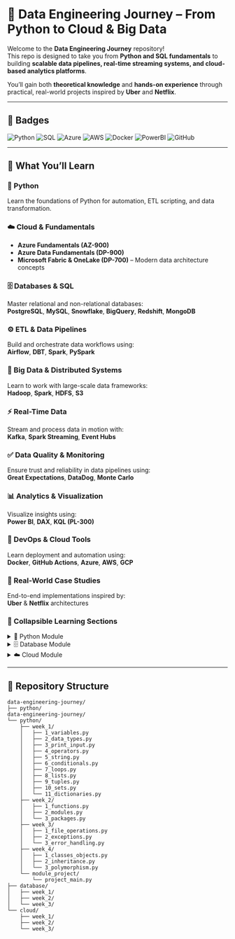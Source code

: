 # 🚀 Data Engineering Journey – From Python to Cloud & Big Data  

Welcome to the **Data Engineering Journey** repository!  
This repo is designed to take you from **Python and SQL fundamentals** to building **scalable data pipelines, real-time streaming systems, and cloud-based analytics platforms**.  

You’ll gain both **theoretical knowledge** and **hands-on experience** through practical, real-world projects inspired by **Uber** and **Netflix**.

---

## 🏅 Badges  

![Python](https://img.shields.io/badge/Python-3.10+-blue?logo=python&logoColor=white)
![SQL](https://img.shields.io/badge/SQL-PostgreSQL-blue?logo=postgresql&logoColor=white)
![Azure](https://img.shields.io/badge/Azure-Cloud-blue?logo=microsoft-azure&logoColor=white)
![AWS](https://img.shields.io/badge/AWS-Cloud-orange?logo=amazon-aws&logoColor=white)
![Docker](https://img.shields.io/badge/Docker-Container-blue?logo=docker&logoColor=white)
![PowerBI](https://img.shields.io/badge/PowerBI-Analytics-yellow?logo=power-bi&logoColor=white)
![GitHub](https://img.shields.io/badge/GitHub-Portfolio-black?logo=github)

---

## 🎯 What You’ll Learn  

### 🐍 Python  
Learn the foundations of Python for automation, ETL scripting, and data transformation.  

### ☁️ Cloud & Fundamentals  
- **Azure Fundamentals (AZ-900)**  
- **Azure Data Fundamentals (DP-900)**  
- **Microsoft Fabric & OneLake (DP-700)** – Modern data architecture concepts  

### 🗄️ Databases & SQL  
Master relational and non-relational databases:  
**PostgreSQL**, **MySQL**, **Snowflake**, **BigQuery**, **Redshift**, **MongoDB**  

### ⚙️ ETL & Data Pipelines  
Build and orchestrate data workflows using:  
**Airflow**, **DBT**, **Spark**, **PySpark**

### 🧩 Big Data & Distributed Systems  
Learn to work with large-scale data frameworks:  
**Hadoop**, **Spark**, **HDFS**, **S3**

### ⚡ Real-Time Data  
Stream and process data in motion with:  
**Kafka**, **Spark Streaming**, **Event Hubs**

### ✅ Data Quality & Monitoring  
Ensure trust and reliability in data pipelines using:  
**Great Expectations**, **DataDog**, **Monte Carlo**

### 📊 Analytics & Visualization  
Visualize insights using:  
**Power BI**, **DAX**, **KQL (PL-300)**  

### 🧠 DevOps & Cloud Tools  
Learn deployment and automation using:  
**Docker**, **GitHub Actions**, **Azure**, **AWS**, **GCP**

### 💼 Real-World Case Studies  
End-to-end implementations inspired by:  
**Uber** & **Netflix** architectures

### 📂 Collapsible Learning Sections
<details>
<summary>🐍 Python Module</summary>

    - Week 1: Variables, Data Types, Loops  
    
    - Week 2: Functions & Modules  
    
    - Week 3: File Operations, Error Handling  
    
    - Week 4: OOP Concepts  
    
    - Module Project  
</details>

<details>
<summary>🗄️ Database Module</summary>
  
    - Week 1: SQL Basics  

    - Week 2: Joins & Subqueries  

    - Week 3: Advanced SQL & Indexing  
</details>

<details>
<summary>☁️ Cloud Module</summary>

    - Week 1: Cloud Fundamentals  
    
    - Week 2: Azure & AWS Basics
  
    - Week 3: Cloud Projects  
</details>



---

## 🧱 Repository Structure  

```text
data-engineering-journey/
├── python/
data-engineering-journey/
└── python/
    ├── week_1/
    │   ├── 1_variables.py
    │   ├── 2_data_types.py
    │   ├── 3_print_input.py
    │   ├── 4_operators.py
    │   ├── 5_string.py
    │   ├── 6_conditionals.py
    │   ├── 7_loops.py
    │   ├── 8_lists.py
    │   ├── 9_tuples.py
    │   ├── 10_sets.py
    │   └── 11_dictionaries.py
    ├── week_2/
    │   ├── 1_functions.py
    │   ├── 2_modules.py
    │   └── 3_packages.py
    ├── week_3/
    │   ├── 1_file_operations.py
    │   ├── 2_exceptions.py
    │   └── 3_error_handling.py
    ├── week_4/
    │   ├── 1_classes_objects.py
    │   ├── 2_inheritance.py
    │   └── 3_polymorphism.py
    └── module_project/
        └── project_main.py
├── database/
│   ├── week_1/
│   ├── week_2/
│   └── week_3/
└── cloud/
    ├── week_1/
    ├── week_2/
    └── week_3/
